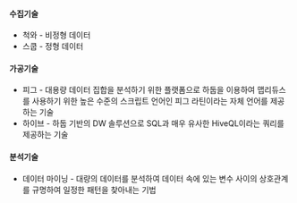 #### 수집기술
- 척와 - 비정형 데이터
- 스쿱 - 정형 데이터
#### 가공기술
- 피그 - 대용량 데이터 집합을 분석하기 위한 플랫폼으로 하둡을 이용하여 맵리듀스를 사용하기 위한 높은 수준의 스크립트 언어인 피그 라틴이라는 자체 언어를 제공하는 기술
- 하이브 - 하둡 기반의 DW 솔루션으로 SQL과 매우 유사한 HiveQL이라는 쿼리를 제공하는 기술
#### 분석기술
- 데이터 마이닝 - 대량의 데이터를 분석하여 데이터 속에 있는 변수 사이의 상호관계를 규명하여 일정한 패턴을 찾아내는 기법



